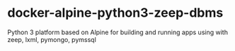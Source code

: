 # docker-alpine-python3-zeep-dbms
Python 3 platform based on Alpine for building and running apps using with zeep, lxml, pymongo, pymssql
